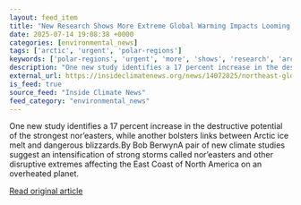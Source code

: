```yaml
---
layout: feed_item
title: "New Research Shows More Extreme Global Warming Impacts Looming for the Northeast"
date: 2025-07-14 19:08:38 +0000
categories: [environmental_news]
tags: ['arctic', 'urgent', 'polar-regions']
keywords: ['polar-regions', 'urgent', 'more', 'shows', 'research', 'arctic']
description: "One new study identifies a 17 percent increase in the destructive potential of the strongest nor’easters, while another bolsters links between Arctic ice mel..."
external_url: https://insideclimatenews.org/news/14072025/northeast-global-warming-impacts-noreasters/
is_feed: true
source_feed: "Inside Climate News"
feed_category: "environmental_news"
---
```


One new study identifies a 17 percent increase in the destructive potential of the strongest nor’easters, while another bolsters links between Arctic ice melt and dangerous blizzards.By Bob BerwynA pair of new climate studies suggest an intensification of strong storms called nor’easters and other disruptive extremes affecting the East Coast of North America on an overheated planet.

[Read original article](https://insideclimatenews.org/news/14072025/northeast-global-warming-impacts-noreasters/)
